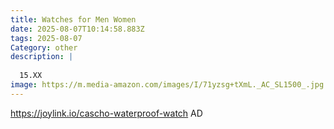 ```yaml
---
title: Watches for Men Women
date: 2025-08-07T10:14:58.883Z
tags: 2025-08-07
Category: other
description: |
  
  15.XX
image: https://m.media-amazon.com/images/I/71yzsg+tXmL._AC_SL1500_.jpg
---
```

https://joylink.io/cascho-waterproof-watch
AD